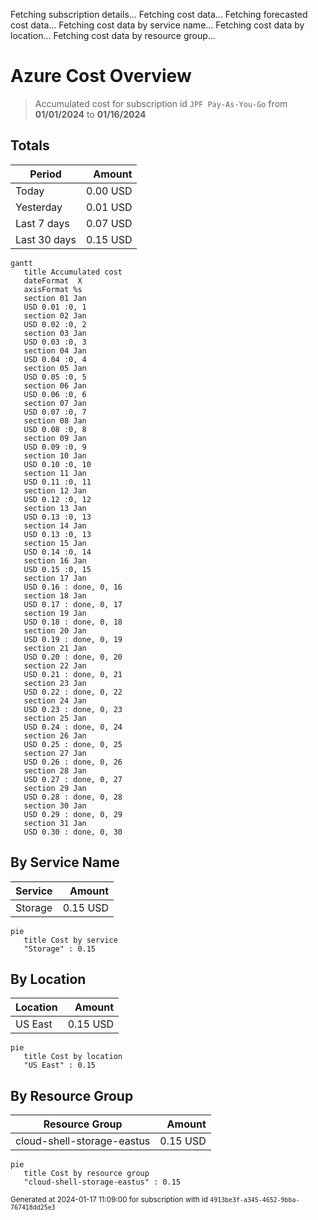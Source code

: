 Fetching subscription details...
Fetching cost data...
Fetching forecasted cost data...
Fetching cost data by service name...
Fetching cost data by location...
Fetching cost data by resource group...
# Azure Cost Overview

> Accumulated cost for subscription id `JPF Pay-As-You-Go` from **01/01/2024** to **01/16/2024**

## Totals

|Period|Amount|
|---|---:|
|Today|0.00 USD|
|Yesterday|0.01 USD|
|Last 7 days|0.07 USD|
|Last 30 days|0.15 USD|

```mermaid
gantt
   title Accumulated cost
   dateFormat  X
   axisFormat %s
   section 01 Jan
   USD 0.01 :0, 1
   section 02 Jan
   USD 0.02 :0, 2
   section 03 Jan
   USD 0.03 :0, 3
   section 04 Jan
   USD 0.04 :0, 4
   section 05 Jan
   USD 0.05 :0, 5
   section 06 Jan
   USD 0.06 :0, 6
   section 07 Jan
   USD 0.07 :0, 7
   section 08 Jan
   USD 0.08 :0, 8
   section 09 Jan
   USD 0.09 :0, 9
   section 10 Jan
   USD 0.10 :0, 10
   section 11 Jan
   USD 0.11 :0, 11
   section 12 Jan
   USD 0.12 :0, 12
   section 13 Jan
   USD 0.13 :0, 13
   section 14 Jan
   USD 0.13 :0, 13
   section 15 Jan
   USD 0.14 :0, 14
   section 16 Jan
   USD 0.15 :0, 15
   section 17 Jan
   USD 0.16 : done, 0, 16
   section 18 Jan
   USD 0.17 : done, 0, 17
   section 19 Jan
   USD 0.18 : done, 0, 18
   section 20 Jan
   USD 0.19 : done, 0, 19
   section 21 Jan
   USD 0.20 : done, 0, 20
   section 22 Jan
   USD 0.21 : done, 0, 21
   section 23 Jan
   USD 0.22 : done, 0, 22
   section 24 Jan
   USD 0.23 : done, 0, 23
   section 25 Jan
   USD 0.24 : done, 0, 24
   section 26 Jan
   USD 0.25 : done, 0, 25
   section 27 Jan
   USD 0.26 : done, 0, 26
   section 28 Jan
   USD 0.27 : done, 0, 27
   section 29 Jan
   USD 0.28 : done, 0, 28
   section 30 Jan
   USD 0.29 : done, 0, 29
   section 31 Jan
   USD 0.30 : done, 0, 30
```

## By Service Name

|Service|Amount|
|---|---:|
|Storage|0.15 USD|

```mermaid
pie
   title Cost by service
   "Storage" : 0.15
```

## By Location

|Location|Amount|
|---|---:|
|US East|0.15 USD|

```mermaid
pie
   title Cost by location
   "US East" : 0.15
```

## By Resource Group

|Resource Group|Amount|
|---|---:|
|cloud-shell-storage-eastus|0.15 USD|

```mermaid
pie
   title Cost by resource group
   "cloud-shell-storage-eastus" : 0.15
```

<sup>Generated at 2024-01-17 11:09:00 for subscription with id `4913be3f-a345-4652-9bba-767418dd25e3`</sup>

